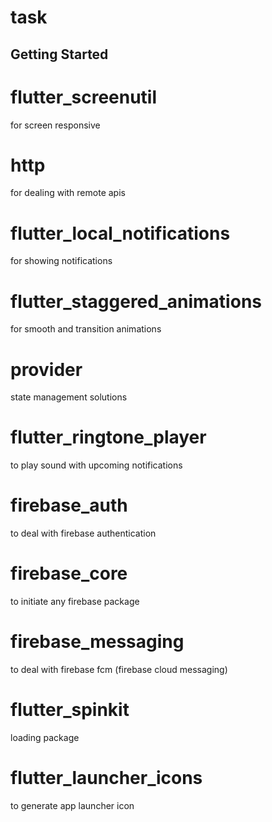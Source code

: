 # task

## Getting Started

# flutter_screenutil
for screen responsive

# http
for dealing with remote apis

# flutter_local_notifications
for showing notifications

# flutter_staggered_animations
for smooth and transition animations

# provider
state management solutions

# flutter_ringtone_player
to play sound with upcoming notifications

# firebase_auth
to deal with firebase authentication

# firebase_core
to initiate any firebase package

# firebase_messaging
to deal with firebase fcm (firebase cloud messaging)

# flutter_spinkit
loading package

# flutter_launcher_icons
to generate app launcher icon

